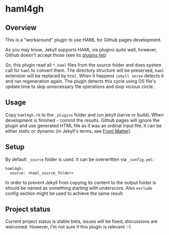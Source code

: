 # haml4gh

## Overview
This is a "workaround" plugin to use HAML for Github pages development.

As you may know, Jekyll supports HAML via plugins quite well, however, Github doesn't accept those (see its [plugins list](https://pages.github.com/versions/))

So, this plugin read all `*.haml` files from the source folder and does system call for `haml` to convert them. The directory structure will be preserved, `haml` extension will be replaced by `html`. When it happens `jekyll serve` detects it and run regeneration again. The plugin detects this cycle using OS file's update time to skip unnecessary file operations and stop vicious circle.

## Usage
Copy `haml4gh.rb` to the `_plugins` folder and run jekyll (serve or build). When development is finished - commit the results. Github pages will ignore the plugin and use generated HTML file as it was an ordinal input file, it can be either static or dynamic (in Jekyll's terms, see [Front Matter](http://jekyllrb.com/docs/frontmatter/)).

## Setup
By default `_source` folder is used. It can be overwritten via `_config.yml`:

```
haml4gh:
  source: <haml_source_folder>
```

In order to prevent Jekyll from copying its content to the output folder is should be named as something starting with underscore. Also `exclude` config section might be used to achieve the same result.

## Project status
Current project status is stable beta, issues will be fixed, discussions are welcomed. However, I'm not sure if this plugin is relevant :-)
